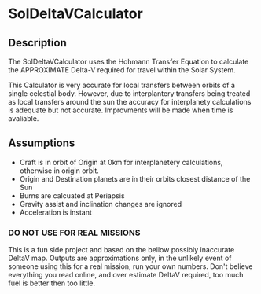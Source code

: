 # SolDeltaVCalculator
## Description
The SolDeltaVCalculator uses the Hohmann Transfer Equation to calculate the APPROXIMATE Delta-V required for travel within the Solar System. 

This Calculator is very accurate for local transfers between orbits of a single celestial body. However, due to interplantery transfers being treated as local transfers around the sun the accuracy for interplanety calculations is adequate but not accurate. Improvments will be made when time is avaliable.

## Assumptions
- Craft is in orbit of Origin at 0km for interplanetery calculations, otherwise in origin orbit.
- Origin and Destination planets are in their orbits closest distance of the Sun
- Burns are calcuated at Periapsis
- Gravity assist and inclination changes are ignored
- Acceleration is instant

### DO NOT USE FOR REAL MISSIONS
This is a fun side project and based on the bellow possibly inaccurate DeltaV map.
Outputs are approximations only, in the unlikely event of someone using this for a real mission, run your own numbers.
Don't believe everything you read online, and over estimate DeltaV required, too much fuel is better then too little.

